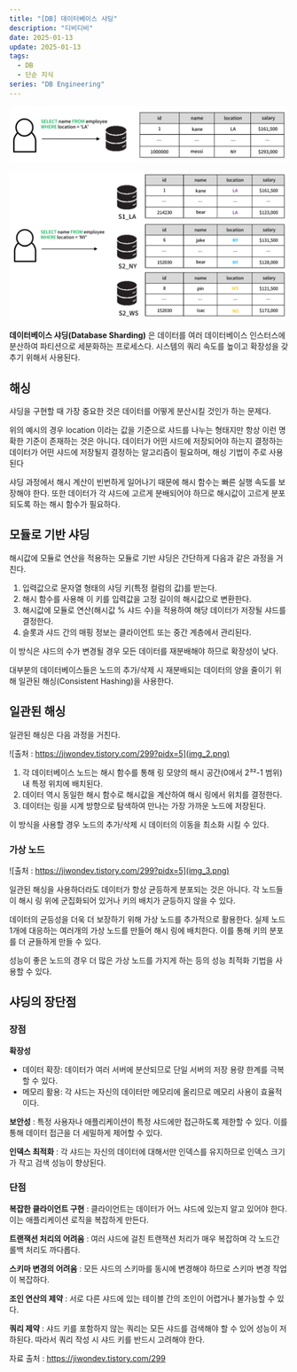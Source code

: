 ```yaml
---
title: "[DB] 데이터베이스 샤딩"
description: "디비디비"
date: 2025-01-13
update: 2025-01-13
tags:
  - DB
  - 단순 지식
series: "DB Engineering"
---
```

![](img.png)

![img_1.png](img_1.png)

**데이터베이스 샤딩(Database Sharding)** 은 데이터를 여러 데이터베이스 인스터스에 분산하여 파티션으로 세분화하는 프로세스다. 시스템의 쿼리 속도를 높이고 확장성을 갖추기 위해서 사용된다.

## 해싱
샤딩을 구현할 때 가장 중요한 것은 데이터를 어떻게 분산시킬 것인가 하는 문제다. 

위의 예시의 경우 location 이라는 값을 기준으로 샤드를 나누는 형태지만 항상 이런 명확한 기준이 존재하는 것은 아니다. 데이터가 어떤 샤드에 저장되어야 하는지 결정하는 데이터가 어떤 샤드에 저장될지 결정하는 알고리즘이 필요하며, 해싱 기법이 주로 사용된다

샤딩 과정에서 해시 계산이 빈번하게 일어나기 때문에 해시 함수는 빠른 실행 속도를 보장해야 한다. 또한 데이터가 각 샤드에 고르게 분배되어야 하므로 해시값이 고르게 분포되도록 하는 해시 함수가 필요하다.

## 모듈로 기반 샤딩
해시값에 모듈로 연산을 적용하는 모듈로 기반 샤딩은 간단하게 다음과 같은 과정을 거친다.

1. 입력값으로 문자열 형태의 샤딩 키(특정 컬럼의 값)를 받는다.
2. 해시 함수를 사용해 이 키를 입력값을 고정 길이의 해시값으로 변환한다.
3. 해시값에 모듈로 연산(해시값 % 샤드 수)을 적용하여 해당 데이터가 저장될 샤드를 결정한다.
4. 슬롯과 샤드 간의 매핑 정보는 클라이언트 또는 중간 계층에서 관리된다.

이 방식은 샤드의 수가 변경될 경우 모든 데이터를 재분배해야 하므로 확장성이 낮다.

대부분의 데이터베이스들은 노드의 추가/삭제 시 재분배되는 데이터의 양을 줄이기 위해 일관된 해싱(Consistent Hashing)을 사용한다.

## 일관된 해싱
일관된 해싱은 다음 과정을 거친다.

![출처 : https://jiwondev.tistory.com/299?pidx=5](img_2.png)

1. 각 데이터베이스 노드는 해시 함수를 통해 링 모양의 해시 공간(0에서 2³²-1 범위) 내 특정 위치에 배치된다.
2. 데이터 역시 동일한 해시 함수로 해시값을 계산하여 해시 링에서 위치를 결정한다.
3. 데이터는 링을 시계 방향으로 탐색하여 만나는 가장 가까운 노드에 저장된다.

이 방식을 사용할 경우 노드의 추가/삭제 시 데이터의 이동을 최소화 시킬 수 있다.

### 가상 노드
![출처 : https://jiwondev.tistory.com/299?pidx=5](img_3.png)

일관된 해싱을 사용하더라도 데이터가 항상 균등하게 분포되는 것은 아니다. 각 노드들이 해시 링 위에 군집화되어 있거나 키의 배치가 균등하지 않을 수 있다.

데이터의 균등성을 더욱 더 보장하기 위해 가상 노드를 추가적으로 활용한다. 실제 노드 1개에 대응하는 여러개의 가상 노드를 만들어 해시 링에 배치한다. 이를 통해 키의 분포를 더 균들하게 만들 수 있다.

성능이 좋은 노드의 경우 더 많은 가상 노드를 가지게 하는 등의 성능 최적화 기법을 사용할 수 있다.

## 샤딩의 장단점
### 장점
**확장성**
- 데이터 확장: 데이터가 여러 서버에 분산되므로 단일 서버의 저장 용량 한계를 극복할 수 있다.
- 메모리 활용: 각 샤드는 자신의 데이터만 메모리에 올리므로 메모리 사용이 효율적이다.

**보안성** : 특정 사용자나 애플리케이션이 특정 샤드에만 접근하도록 제한할 수 있다. 이를 통해 데이터 접근을 더 세밀하게 제어할 수 있다.

**인덱스 최적화** : 각 샤드는 자신의 데이터에 대해서만 인덱스를 유지하므로 인덱스 크기가 작고 검색 성능이 향상된다.

### 단점

**복잡한 클라이언트 구현** : 클라이언트는 데이터가 어느 샤드에 있는지 알고 있어야 한다. 이는 애플리케이션 로직을 복잡하게 만든다.

**트랜잭션 처리의 어려움** : 여러 샤드에 걸친 트랜잭션 처리가 매우 복잡하며 각 노드간 롤백 처리도 까다롭다.

**스키마 변경의 어려움** : 모든 샤드의 스키마를 동시에 변경해야 하므로 스키마 변경 작업이 복잡하다.

**조인 연산의 제약** : 서로 다른 샤드에 있는 테이블 간의 조인이 어렵거나 불가능할 수 있다.

**쿼리 제약** : 샤드 키를 포함하지 않는 쿼리는 모든 샤드를 검색해야 할 수 있어 성능이 저하된다. 따라서 쿼리 작성 시 샤드 키를 반드시 고려해야 한다.

자료 출처 : https://jiwondev.tistory.com/299
